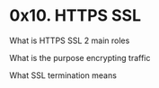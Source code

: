 # 0x10. HTTPS SSL

What is HTTPS SSL 2 main roles

What is the purpose encrypting traffic

What SSL termination means
